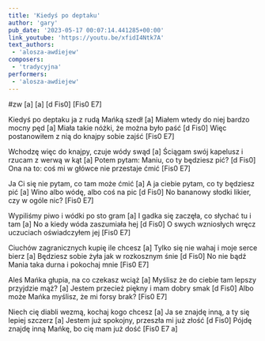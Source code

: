 ```yaml
---
title: 'Kiedyś po deptaku'
author: 'gary'
pub_date: '2023-05-17 00:07:14.441285+00:00'
link_youtube: 'https://youtu.be/xfidI4Ntk7A'
text_authors:
 - 'alosza-awdiejew'
composers:
 - 'tradycyjna'
performers:
 - 'alosza-awdiejew'
---
```


#zw
[a]
[a]
[d Fis0]
[Fis0 E7]

Kiedyś po deptaku ja z rudą Mańką szedł [a]
Miałem wtedy do niej bardzo mocny pęd [a]
Miała takie nóżki, że można było paść [d Fis0]
Więc postanowiłem z nią do knajpy sobie zajść [Fis0 E7]

Wchodzę więc do knajpy, czuje wódy swąd [a]
Ściągam swój kapelusz i rzucam z werwą w kąt [a]
Potem pytam: Maniu, co ty będziesz pić? [d Fis0]
Ona na to: coś mi w główce nie przestaje ćmić [Fis0 E7]

Ja Ci się nie pytam, co tam może ćmić [a]
A ja ciebie pytam, co ty będziesz pić [a]
Wino albo wódę, albo coś na pic [d Fis0]
No bananowy słodki likier, czy w ogóle nic? [Fis0 E7]

Wypiliśmy piwo i wódki po sto gram [a]
I gadka się zaczęła, co słychać tu i tam [a]
No a kiedy wóda zaszumiała hej [d Fis0]
O swych wzniosłych wręcz uczuciach oświadczyłem jej [Fis0 E7]

Ciuchów zagranicznych kupię ile chcesz [a]
Tylko się nie wahaj i moje serce bierz [a]
Będziesz sobie żyła jak w rozkosznym śnie [d Fis0]
No nie bądź Mania taka durna i pokochaj mnie [Fis0 E7]

Aleś Mańka głupia, na co czekasz wciąż [a]
Myślisz że do ciebie tam lepszy przyjdzie mąż? [a]
Jestem przecież piękny i mam dobry smak [d Fis0]
Albo może Mańka myślisz, że mi forsy brak? [Fis0 E7]

Niech cię diabli wezmą, kochaj kogo chcesz [a]
Ja se znajdę inną, a ty się lepiej szczerz [a]
Jestem już spokojny, przeszła mi już złość [d Fis0]
Pójdę znajdę inną Mańkę, bo cię mam już dość [Fis0 E7 a]